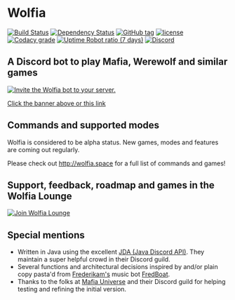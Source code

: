 # Wolfia

[![Build Status](https://img.shields.io/travis/napstr/wolfia/master.svg?style=flat-square)](https://travis-ci.org/napstr/wolfia) [![Dependency Status](https://img.shields.io/versioneye/d/ruby/rails.svg?style=flat-square)](https://www.versioneye.com/user/projects/592b1be8c0295d002dd17a34) [![GitHub tag](https://img.shields.io/github/tag/napstr/wolfia.svg?style=flat-square)]() [![license](https://img.shields.io/github/license/napstr/wolfia.svg?style=flat-square)]() [![Codacy grade](https://img.shields.io/codacy/grade/b6bd0bab45034ee9b154d9fa02a0ca68.svg?style=flat-square)](https://www.codacy.com/app/napstr/wolfia) [![Uptime Robot ratio (7 days)](https://img.shields.io/uptimerobot/ratio/7/m778927695-04e353308ad0d207bd0489b8.svg?style=flat-square)]() [![Discord](https://img.shields.io/discord/315944983754571796.svg?style=flat-square)](https://discord.gg/nvcfX3q)

## A Discord bot to play Mafia, Werewolf and similar games

[![Invite the Wolfia bot to your server.](http://i.imgur.com/qEWSU6D.png)](https://discordapp.com/oauth2/authorize?&client_id=306583221565521921&scope=bot)

[Click the banner above or this link](https://discordapp.com/oauth2/authorize?&client_id=306583221565521921&scope=bot)

## Commands and supported modes

Wolfia is considered to be alpha status. New games, modes and features are coming out regularly.

Please check out http://wolfia.space for a full list of commands and games!


## Support, feedback, roadmap and games in the Wolfia Lounge

[![Join Wolfia Lounge](https://discordapp.com/api/guilds/315944983754571796/embed.png?style=banner2)](https://discord.gg/nvcfX3q)



## Special mentions
- Written in Java using the excellent [JDA (Java Discord API)](https://github.com/DV8FromTheWorld/JDA). They maintain a super helpful crowd in their Discord guild.
- Several functions and architectural decisions inspired by and/or plain copy pasta'd from [Frederikam's](https://github.com/Frederikam) music bot [FredBoat](https://github.com/Frederikam/FredBoat).
- Thanks to the folks at [Mafia Universe](http://www.mafiauniverse.com) and their Discord guild for helping testing and refining the initial version.

